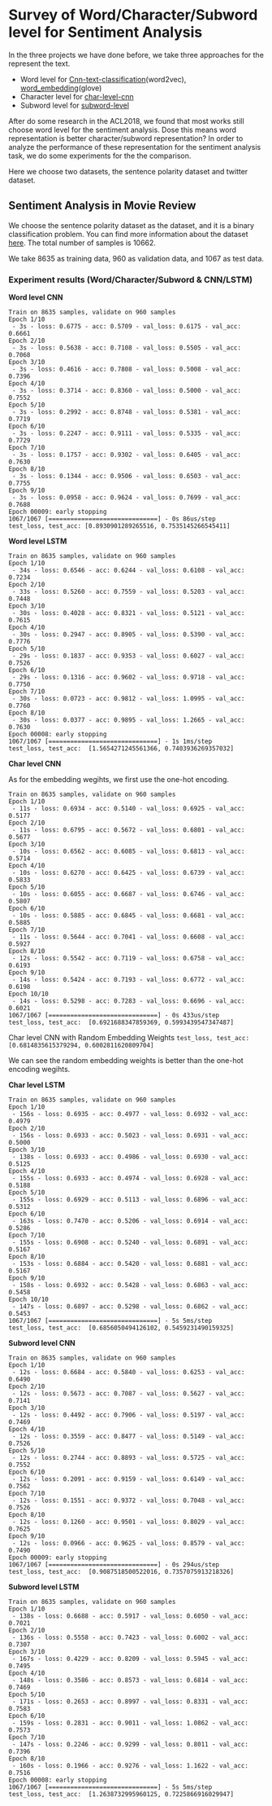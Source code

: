 
# Survey of Word/Character/Subword level for Sentiment Analysis

In the three projects we have done before, we take three approaches for the represent the text.
- Word level for [Cnn-text-classification](https://github.com/BrambleXu/nlp-beginner-guide-keras/tree/master/cnn-text-classification)(word2vec), [word_embedding](https://github.com/BrambleXu/nlp-beginner-guide-keras/tree/master/word_embedding)(glove)
- Character level for [char-level-cnn](https://github.com/BrambleXu/nlp-beginner-guide-keras/tree/master/char-level-cnn)
- Subword level for [subword-level](https://github.com/BrambleXu/nlp-beginner-guide-keras/tree/master/subword-level)

After do some research in the ACL2018, we found that most works still choose word level for the sentiment analysis. Dose this means word representation is better character/subword representation?
In order to analyze the performance of these representation for the sentiment analysis task, we do some experiments for the the comparison.

Here we choose two datasets, the sentence polarity dataset and twitter dataset.


## Sentiment Analysis in Movie Review


We choose the sentence polarity dataset as the dataset, and it is a binary classification problem.
You can find more information about the dataset [here](https://github.com/abromberg/sentiment_analysis/blob/master/polarityData/rt-polaritydata.README.1.0.txt).
The total number of samples is 10662.

We take 8635 as training data, 960 as validation data, and 1067 as test data.


### Experiment results (Word/Character/Subword & CNN/LSTM)

**Word level CNN**

```
Train on 8635 samples, validate on 960 samples
Epoch 1/10
 - 3s - loss: 0.6775 - acc: 0.5709 - val_loss: 0.6175 - val_acc: 0.6661
Epoch 2/10
 - 3s - loss: 0.5638 - acc: 0.7108 - val_loss: 0.5505 - val_acc: 0.7068
Epoch 3/10
 - 3s - loss: 0.4616 - acc: 0.7808 - val_loss: 0.5008 - val_acc: 0.7396
Epoch 4/10
 - 3s - loss: 0.3714 - acc: 0.8360 - val_loss: 0.5000 - val_acc: 0.7552
Epoch 5/10
 - 3s - loss: 0.2992 - acc: 0.8748 - val_loss: 0.5381 - val_acc: 0.7719
Epoch 6/10
 - 3s - loss: 0.2247 - acc: 0.9111 - val_loss: 0.5335 - val_acc: 0.7729
Epoch 7/10
 - 3s - loss: 0.1757 - acc: 0.9302 - val_loss: 0.6405 - val_acc: 0.7630
Epoch 8/10
 - 3s - loss: 0.1344 - acc: 0.9506 - val_loss: 0.6503 - val_acc: 0.7755
Epoch 9/10
 - 3s - loss: 0.0958 - acc: 0.9624 - val_loss: 0.7699 - val_acc: 0.7688
Epoch 00009: early stopping
1067/1067 [==============================] - 0s 86us/step
test_loss, test_acc: [0.8930901289265516, 0.7535145266545411]
```

**Word level LSTM**
```
Train on 8635 samples, validate on 960 samples
Epoch 1/10
 - 34s - loss: 0.6546 - acc: 0.6244 - val_loss: 0.6108 - val_acc: 0.7234
Epoch 2/10
 - 33s - loss: 0.5260 - acc: 0.7559 - val_loss: 0.5203 - val_acc: 0.7448
Epoch 3/10
 - 30s - loss: 0.4028 - acc: 0.8321 - val_loss: 0.5121 - val_acc: 0.7615
Epoch 4/10
 - 30s - loss: 0.2947 - acc: 0.8905 - val_loss: 0.5390 - val_acc: 0.7776
Epoch 5/10
 - 29s - loss: 0.1837 - acc: 0.9353 - val_loss: 0.6027 - val_acc: 0.7526
Epoch 6/10
 - 29s - loss: 0.1316 - acc: 0.9602 - val_loss: 0.9718 - val_acc: 0.7750
Epoch 7/10
 - 30s - loss: 0.0723 - acc: 0.9812 - val_loss: 1.0995 - val_acc: 0.7760
Epoch 8/10
 - 30s - loss: 0.0377 - acc: 0.9895 - val_loss: 1.2665 - val_acc: 0.7630
Epoch 00008: early stopping
1067/1067 [==============================] - 1s 1ms/step
test_loss, test_acc:  [1.5654271245561366, 0.7403936269357032]
```

**Char level CNN**

As for the embedding wegihts, we first use the one-hot encoding.

```
Train on 8635 samples, validate on 960 samples
Epoch 1/10
 - 11s - loss: 0.6934 - acc: 0.5140 - val_loss: 0.6925 - val_acc: 0.5177
Epoch 2/10
 - 11s - loss: 0.6795 - acc: 0.5672 - val_loss: 0.6801 - val_acc: 0.5677
Epoch 3/10
 - 10s - loss: 0.6562 - acc: 0.6085 - val_loss: 0.6813 - val_acc: 0.5714
Epoch 4/10
 - 10s - loss: 0.6270 - acc: 0.6425 - val_loss: 0.6739 - val_acc: 0.5833
Epoch 5/10
 - 10s - loss: 0.6055 - acc: 0.6687 - val_loss: 0.6746 - val_acc: 0.5807
Epoch 6/10
 - 10s - loss: 0.5885 - acc: 0.6845 - val_loss: 0.6681 - val_acc: 0.5885
Epoch 7/10
 - 11s - loss: 0.5644 - acc: 0.7041 - val_loss: 0.6608 - val_acc: 0.5927
Epoch 8/10
 - 12s - loss: 0.5542 - acc: 0.7119 - val_loss: 0.6758 - val_acc: 0.6193
Epoch 9/10
 - 14s - loss: 0.5424 - acc: 0.7193 - val_loss: 0.6772 - val_acc: 0.6198
Epoch 10/10
 - 14s - loss: 0.5298 - acc: 0.7283 - val_loss: 0.6696 - val_acc: 0.6021
1067/1067 [==============================] - 0s 433us/step
test_loss, test_acc:  [0.6921688347859369, 0.5993439547347487]
```

Char level CNN with Random Embedding Weights
`test_loss, test_acc:  [0.6814835615379294, 0.6002811620809704]`

We can see the random embedding weights is better than the one-hot encoding wegihts.

**Char level LSTM**
```
Train on 8635 samples, validate on 960 samples
Epoch 1/10
 - 156s - loss: 0.6935 - acc: 0.4977 - val_loss: 0.6932 - val_acc: 0.4979
Epoch 2/10
 - 156s - loss: 0.6933 - acc: 0.5023 - val_loss: 0.6931 - val_acc: 0.5000
Epoch 3/10
 - 138s - loss: 0.6933 - acc: 0.4986 - val_loss: 0.6930 - val_acc: 0.5125
Epoch 4/10
 - 155s - loss: 0.6933 - acc: 0.4974 - val_loss: 0.6928 - val_acc: 0.5188
Epoch 5/10
 - 155s - loss: 0.6929 - acc: 0.5113 - val_loss: 0.6896 - val_acc: 0.5312
Epoch 6/10
 - 163s - loss: 0.7470 - acc: 0.5206 - val_loss: 0.6914 - val_acc: 0.5286
Epoch 7/10
 - 155s - loss: 0.6908 - acc: 0.5240 - val_loss: 0.6891 - val_acc: 0.5167
Epoch 8/10
 - 153s - loss: 0.6884 - acc: 0.5420 - val_loss: 0.6881 - val_acc: 0.5167
Epoch 9/10
 - 158s - loss: 0.6932 - acc: 0.5428 - val_loss: 0.6863 - val_acc: 0.5458
Epoch 10/10
 - 147s - loss: 0.6897 - acc: 0.5298 - val_loss: 0.6862 - val_acc: 0.5453
1067/1067 [==============================] - 5s 5ms/step
test_loss, test_acc:  [0.6856050494126102, 0.5459231490159325]
```

**Subword level CNN**
```
Train on 8635 samples, validate on 960 samples
Epoch 1/10
 - 12s - loss: 0.6684 - acc: 0.5840 - val_loss: 0.6253 - val_acc: 0.6490
Epoch 2/10
 - 12s - loss: 0.5673 - acc: 0.7087 - val_loss: 0.5627 - val_acc: 0.7141
Epoch 3/10
 - 12s - loss: 0.4492 - acc: 0.7906 - val_loss: 0.5197 - val_acc: 0.7469
Epoch 4/10
 - 12s - loss: 0.3559 - acc: 0.8477 - val_loss: 0.5149 - val_acc: 0.7526
Epoch 5/10
 - 12s - loss: 0.2744 - acc: 0.8893 - val_loss: 0.5725 - val_acc: 0.7552
Epoch 6/10
 - 12s - loss: 0.2091 - acc: 0.9159 - val_loss: 0.6149 - val_acc: 0.7562
Epoch 7/10
 - 12s - loss: 0.1551 - acc: 0.9372 - val_loss: 0.7048 - val_acc: 0.7526
Epoch 8/10
 - 12s - loss: 0.1260 - acc: 0.9501 - val_loss: 0.8029 - val_acc: 0.7625
Epoch 9/10
 - 12s - loss: 0.0966 - acc: 0.9625 - val_loss: 0.8579 - val_acc: 0.7490
Epoch 00009: early stopping
1067/1067 [==============================] - 0s 294us/step
test_loss, test_acc:  [0.9087518500522016, 0.7357075913218326]
```

**Subword level LSTM**
```
Train on 8635 samples, validate on 960 samples
Epoch 1/10
 - 138s - loss: 0.6688 - acc: 0.5917 - val_loss: 0.6050 - val_acc: 0.7021
Epoch 2/10
 - 136s - loss: 0.5558 - acc: 0.7423 - val_loss: 0.6002 - val_acc: 0.7307
Epoch 3/10
 - 167s - loss: 0.4229 - acc: 0.8209 - val_loss: 0.5945 - val_acc: 0.7495
Epoch 4/10
 - 148s - loss: 0.3586 - acc: 0.8573 - val_loss: 0.6814 - val_acc: 0.7469
Epoch 5/10
 - 171s - loss: 0.2653 - acc: 0.8997 - val_loss: 0.8331 - val_acc: 0.7583
Epoch 6/10
 - 159s - loss: 0.2831 - acc: 0.9011 - val_loss: 1.0862 - val_acc: 0.7573
Epoch 7/10
 - 147s - loss: 0.2246 - acc: 0.9299 - val_loss: 0.8011 - val_acc: 0.7396
Epoch 8/10
 - 160s - loss: 0.1966 - acc: 0.9276 - val_loss: 1.1622 - val_acc: 0.7516
Epoch 00008: early stopping
1067/1067 [==============================] - 5s 5ms/step
test_loss, test_acc:  [1.2638732995960125, 0.7225866916029947]
```

